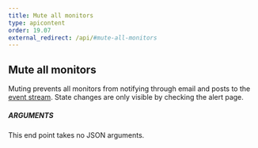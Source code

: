 ```yaml
---
title: Mute all monitors
type: apicontent
order: 19.07
external_redirect: /api/#mute-all-monitors
---
```


## Mute all monitors
Muting prevents all monitors from notifying through email and posts to the [event stream][1]. State changes are only visible by checking the alert page.

##### ARGUMENTS

This end point takes no JSON arguments.

[1]: /graphing/event_stream
